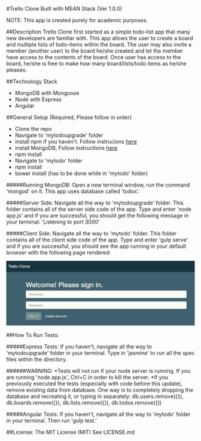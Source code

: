 #Trello Clone Built with MEAN Stack (Ver 1.0.0)

NOTE: This app is created purely for academic purposes.

##Description
Trello Clone first started as a simple todo-list app that many new developers are familiar with. This app allows the user to create a board and multiple lists of todo-items within the board. The user may also invite a member (another user) to the board he/she created and let the member have access to the contents of the board. Once user has access to the board, he/she is free to make how many board/lists/todo items as he/she pleases.

##Technology Stack
* MongoDB with Mongoose
* Node with Express
* Angular

##General Setup (Required, Please follow in order)
* Clone the repo
* Navigate to 'mytodoupgrade' folder
* install npm if you haven't. Follow instrucions [here](https://docs.npmjs.com/getting-started/installing-node)
* install MongoDB, Follow instructions [here](https://www.npmjs.com/package/mongodb)
* npm install
* Navigate to 'mytodo' folder
* npm install
* bower install (has to be done while in 'mytodo' folder)

#####Running MongoDB:
Open a new terminal window, run the command 'mongod' on it. This app uses database called 'todos'.

#####Server Side:
Navigate all the way to 'mytodoupgrade' folder. This folder contains all of the server side code of the app. Type and enter 'node app.js' and if you are successful, you should get the following message in your terminal: 'Listening to port 3000'

#####Client Side: 
Navigate all the way to 'mytodo' folder. This folder contains all of the client side code of the app. Type and enter 'gulp serve' and if you are successful, you should see the app running in your default browser with the following page rendered:

![Alt text](signin-new-design.png "Sign In Page of the App")

##How To Run Tests:

#####Express Tests:
If you haven't, navigate all the way to 'mytodoupgrade' folder in your terminal. Type in 'jasmine' to run all the spec files within the directory. 

######WARNING: 
*Tests will not run if your node server is running. If you are running 'node app.js', Ctrl+C in order to kill the server.
*If you previously executed the tests (especially with code before this update), remove existing data from database. One way is to completely dropping the database and recreating it, or typing in separately: db.users.remove({}), db.boards.remove({}), db.lists.remove({}), db.todos.remove({})

#####Angular Tests:
If you haven't, navigate all the way to 'mytodo' folder in your terminal. Then run 'gulp test.'

##License:
The MIT License (MIT)
See LICENSE.md


